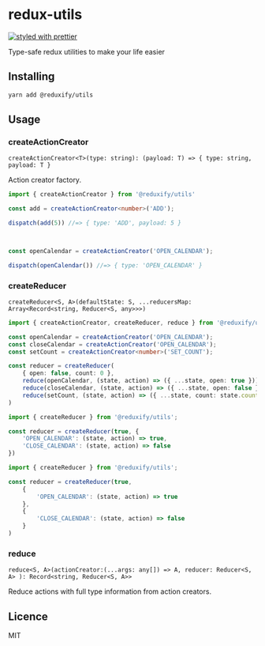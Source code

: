 # redux-utils

[![styled with prettier](https://img.shields.io/badge/styled_with-prettier-ff69b4.svg)](https://github.com/prettier/prettier)
<!-- [![Greenkeeper badge](https://badges.greenkeeper.io/martynaskadisa/redux-utils.svg)](https://greenkeeper.io/) -->
<!-- [![Travis](https://img.shields.io/travis/martynaskadisa/redux-utils.svg)](https://travis-ci.org/martynaskadisa/redux-utils) -->
<!-- [![Coveralls](https://img.shields.io/coveralls/martynaskadisa/redux-utils.svg)](https://coveralls.io/github/martynaskadisa/redux-utils) -->
<!-- [![Dev Dependencies](https://david-dm.org/martynaskadisa/redux-utils/dev-status.svg)](https://david-dm.org/martynaskadisa/redux-utils?type=dev) -->

Type-safe redux utilities to make your life easier

## Installing

```bash
yarn add @reduxify/utils
```

## Usage

### createActionCreator

`createActionCreator<T>(type: string): (payload: T) => { type: string, payload: T }`

Action creator factory. 

```ts
import { createActionCreator } from '@reduxify/utils'

const add = createActionCreator<number>('ADD');

dispatch(add(5)) //=> { type: 'ADD', payload: 5 }



const openCalendar = createActionCreator('OPEN_CALENDAR');

dispatch(openCalendar()) //=> { type: 'OPEN_CALENDAR' }
```


### createReducer

`createReducer<S, A>(defaultState: S, ...reducersMap: Array<Record<string, Reducer<S, any>>>)`

```ts
import { createActionCreator, createReducer, reduce } from '@reduxify/utils';

const openCalendar = createActionCreator('OPEN_CALENDAR');
const closeCalendar = createActionCreator('OPEN_CALENDAR');
const setCount = createActionCreator<number>('SET_COUNT');

const reducer = createReducer(
    { open: false, count: 0 },
    reduce(openCalendar, (state, action) => ({ ...state, open: true })),
    reduce(closeCalendar, (state, action) => ({ ...state, open: false })),
    reduce(setCount, (state, action) => ({ ...state, count: state.count + action.payload }))
)
```

```ts
import { createReducer } from '@reduxify/utils';

const reducer = createReducer(true, {
    'OPEN_CALENDAR': (state, action) => true,
    'CLOSE_CALENDAR': (state, action) => false
})
```

```ts
import { createReducer } from '@reduxify/utils';

const reducer = createReducer(true, 
    {
        'OPEN_CALENDAR': (state, action) => true
    }, 
    {
        'CLOSE_CALENDAR': (state, action) => false
    }
)
```

### reduce

`reduce<S, A>(actionCreator:(...args: any[]) => A,
  reducer: Reducer<S, A>
): Record<string, Reducer<S, A>>`

Reduce actions with full type information from action creators.


## Licence

MIT
